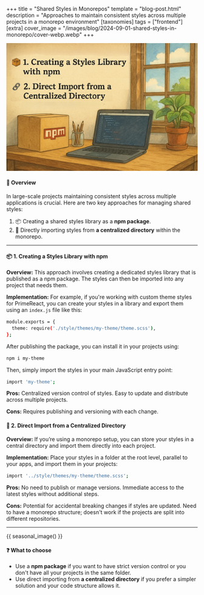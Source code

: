 +++
title = "Shared Styles in Monorepos"
template = "blog-post.html"
description = "Approaches to maintain consistent styles across multiple projects in a monorepo environment"
[taxonomies]
tags = ["frontend"]
[extra]
cover_image = "/images/blog/2024-09-01-shared-styles-in-monorepo/cover-webp.webp"
+++

![blog-cover](/images/blog/2024-09-01-shared-styles-in-monorepo/cover-webp.webp)

<h4><b>🤔 Overview</b></h4>

In large-scale projects maintaining consistent styles across multiple applications is crucial. Here are two key approaches for managing shared styles:

1. 📦 Creating a shared styles library as a <b>npm package</b>.
2. 🔗 Directly importing styles from <b>a centralized directory</b> within the monorepo.

---

<h4><b>📦 1. Creating a Styles Library with npm</b></h4>

<b>Overview:</b> This approach involves creating a dedicated styles library that is published as a npm package. The styles can then be imported into any project that needs them.

<b>Implementation:</b> For example, if you're working with custom theme styles for PrimeReact, you can create your styles in a library and export them using an `index.js` file like this:


```sh
module.exports = {
  theme: require('./style/themes/my-theme/theme.scss'),
};
```

After publishing the package, you can install it in your projects using:

```sh
npm i my-theme
```

Then, simply import the styles in your main JavaScript entry point:

```sh
import 'my-theme';
```

<b>Pros:</b>
Centralized version control of styles.
Easy to update and distribute across multiple projects.

<b>Cons:</b>
Requires publishing and versioning with each change.

<h4><b>🔗 2. Direct Import from a Centralized Directory</b></h4>

<b>Overview:</b> If you’re using a monorepo setup, you can store your styles in a central directory and import them directly into each project.

<b>Implementation:</b> Place your styles in a folder at the root level, parallel to your apps, and import them in your projects:

```sh
import '../style/themes/my-theme/theme.scss';
```

<b>Pros:</b>
No need to publish or manage versions.
Immediate access to the latest styles without additional steps.

<b>Cons:</b>
Potential for accidental breaking changes if styles are updated.
Need to have a monorepo structure; doesn't work if the projects are split into different repositories.

---
<!-- Visual break before conclusion - changes based on time of year -->
{{ seasonal_image() }}

<h4><b>❓ What to choose</b></h4>

- Use a <b>npm package</b> if you want to have strict version control or you don't have all your projects in the same folder.
- Use direct importing from <b>a centralized directory</b> if you prefer a simpler solution and your code structure allows it.